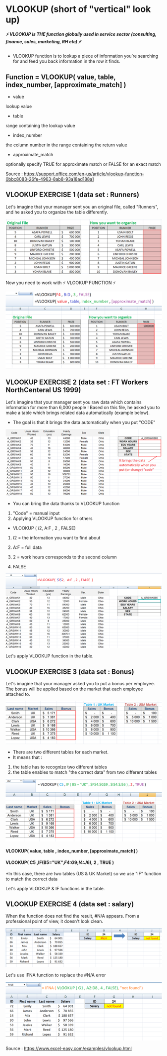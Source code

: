 # VLOOKUP (short of "vertical" look up)
##### :zap: VLOOKUP is THE function globally used in service sector (consulting, finance, sales, marketing, RH etc) :zap:
* VLOOKUP function is to lookup a piece of information you’re searching for and feed you back information in the row it finds.

## Function = VLOOKUP( value, table, index_number, [approximate_match] )
* value 

lookup value

* table

range containing the lookup value

* index_number

the column number in the range containing the return value

* approximate_match

optionally specify TRUE for approximate match or FALSE for an exact match

Source : https://support.office.com/en-us/article/vlookup-function-0bbc8083-26fe-4963-8ab8-93a18ad188a1

## VLOOKUP EXERCISE 1 (data set : Runners)

Let's imagine that your manager sent you an original file, called "Runners", and he asked you to organize the table differently.

<img src="images/vlookup1.png"> 



Now you need to work with :zap: VLOOKUP FUNCTION :zap:


<img src="images/vlookup2.png"> 

## VLOOKUP EXERCISE 2 (data set : FT Workers NorthCenteral US 1999)

Let's imagine that your manager sent you raw data which contains information for more than 6,000 people !
Based on this file, he asked you to make a table which brings related data automatically (example below).
- The goal is that it brings the data automatically when you put "CODE"

<img src="images/vlookup3.png"> 


* You can bring the data thanks to VLOOKUP function 
1. "Code" = manual input
2. Applying VLOOKUP function for others

* VLOOKUP ( $I$2, A:F , 2 , FALSE)

1. $I$2 = the information you want to find about

2. A:F = full data

3. 2 = work hours corresponds to the second column

4. FALSE

<img src="images/vlookup4.png"> 


Let's apply VLOOKUP function in the table.

## VLOOKUP EXERCISE 3 (data set : Bonus)

Let's imagine that your manager asked you to put a bonus per employee.
The bonus will be applied based on the market that each employee attached to. 

<img src="images/vlookup5.png"> 

* There are two different tables for each market. 
* It means that :
1. the table has to recognize two different tables
2. the table enables to match "the correct data" from two different tables


<img src="images/vlookup6.png"> 

#### VLOOKUP( value,              table            , index_number, [approximate_match] ) ####
#### VLOOKUP(  C5  ,IF(B5="UK",$F$4:$G$9;$I$4:$J$6),       2     ,         TRUE        ) ####

*In this case, there are two tables (US & UK Market) so we use "IF" function to match the correct data

Let's apply VLOOKUP & IF functions in the table.

## VLOOKUP EXERCISE 4 (data set : salary)

When the function does not find the result, #N/A appears. 
From a professional point of view, it doesn't look clean.

<img src="images/vlookup7.png"> 

Let's use IFNA function to replace the #N/A error 

<img src="images/vlookup8.png"> 

Source : https://www.excel-easy.com/examples/vlookup.html
